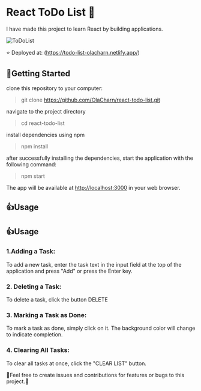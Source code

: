 # React ToDo List 📝

I have made this project to learn React by building applications.

![ToDoList](https://cdn.glitch.global/469c45d3-6cd5-4097-831b-bdd0fb5d41b7/todoList.png?v=1698141639617)



⭐ Deployed at: (<https://todo-list-olacharn.netlify.app/>)

## 🚀Getting Started 


clone this repository to your computer:
> git clone https://github.com/OlaCharn/react-todo-list.git
 
 navigate to the project directory
> cd react-todo-list

install dependencies using npm

>npm install

after successfully installing the dependencies, start the application with the following command:   

>npm start

The app will be available at [http://localhost:3000](http://localhost:3000) in your web browser.

## 👍Usage 

## 👍Usage 

### 1.**Adding a Task:** 
To add a new task, enter the task text in the input field at the top of the application and press "Add" or press the Enter key.
### 2.  **Deleting a Task:** 
To delete a task, click the button DELETE 
### 3.  **Marking a Task as Done:** 
To mark a task as done, simply click on it. The background color will change to indicate completion.
### 4.  **Clearing All Tasks:** 
To clear all tasks at once, click the "CLEAR LIST" button.


🧡Feel free to create issues and contributions for features or bugs to this project.🧡




